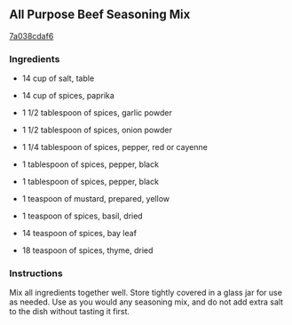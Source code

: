 ## All Purpose Beef Seasoning Mix

[7a038cdaf6](http://www.food.com/recipe/all-purpose-beef-seasoning-mix-32112)

### Ingredients

 - 14 cup of salt, table

 - 14 cup of spices, paprika

 - 1 1/2 tablespoon of spices, garlic powder

 - 1 1/2 tablespoon of spices, onion powder

 - 1 1/4 tablespoon of spices, pepper, red or cayenne

 - 1 tablespoon of spices, pepper, black

 - 1 tablespoon of spices, pepper, black

 - 1 teaspoon of mustard, prepared, yellow

 - 1 teaspoon of spices, basil, dried

 - 14 teaspoon of spices, bay leaf

 - 18 teaspoon of spices, thyme, dried

### Instructions

Mix all ingredients together well. Store tightly covered in a glass jar for use as needed. Use as you would any seasoning mix, and do not add extra salt to the dish without tasting it first.